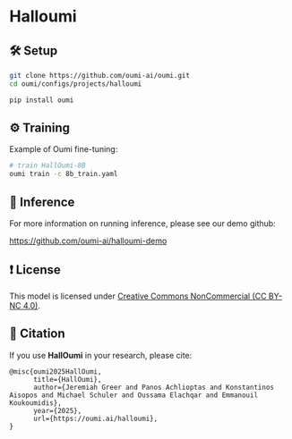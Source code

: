 # Halloumi

## 🛠 Setup
```bash
git clone https://github.com/oumi-ai/oumi.git
cd oumi/configs/projects/halloumi

pip install oumi
```

## ⚙️ Training
Example of Oumi fine-tuning:
```bash
# train HallOumi-8B
oumi train -c 8b_train.yaml
```

## 🚀 Inference
For more information on running inference, please see our demo github:

https://github.com/oumi-ai/halloumi-demo

## ❗️ License
This model is licensed under [Creative Commons NonCommercial (CC BY-NC 4.0)](https://creativecommons.org/licenses/by-nc/4.0/legalcode).

## 📖 Citation
If you use **HallOumi** in your research, please cite:
```
@misc{oumi2025HallOumi,
      title={HallOumi},
      author={Jeremiah Greer and Panos Achlioptas and Konstantinos Aisopos and Michael Schuler and Oussama Elachqar and Emmanouil Koukoumidis},
      year={2025},
      url={https://oumi.ai/halloumi},
}
```
